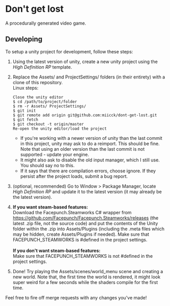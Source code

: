 # Don't get lost
A procedurally generated video game.
## Developing
To setup a unity project for development, follow these steps:
1. Using the latest version of unity, create a new unity project using the *High Definition RP* template.
2. Replace the Assets/ and ProjectSettings/ folders (in their entirety) with a clone of this repository. <br>
    Linux steps:
    ~~~~
    Close the unity editor
    $ cd /path/to/project/folder
    $ rm -r Assets/ ProjectSettings/
    $ git init
    $ git remote add origin git@github.com:miicck/dont-get-lost.git
    $ git fetch
    $ git checkout -t origin/master
    Re-open the unity editor/load the project
    ~~~~
    - If you're working with a newer version of unity than the last commit in this project, unity may ask to do a 
    reimport. This should be fine. Note that using an older version than the last commit is not supported - update your engine.
    - It might also ask to disable the old input manager, which I still use. You should say no to this.
    - If it says that there are compilation errors, choose ignore. If they persist after the project loads, submit a bug report.
 
3. (optional, recommended) Go to Window > Package Manager, locate *High Definition RP* and update it to the latest version (it may already be the latest version).
4. <b> If you want steam-based features: </b> <br>
Download the Facepunch.Steamworks C# wrapper from https://github.com/Facepunch/Facepunch.Steamworks/releases (the latest .zip file, not the source code) and put the contents of the Unity folder       within the .zip into Assets/Plugins (including the .meta files which may be hidden, create Assets/Plugins if needed). Make sure that FACEPUNCH_STEAMWORKS is #defined in the project settings. <br> <br>
<b> If you don't want steam-based features: </b> <br>
Make sure that FACEPUNCH_STEAMWORKS is not #defined in the project settings.
5. Done! Try playing the Assets/scenes/world_menu scene and creating a new world. Note that, the first time 
the world is rendered, it might look super weird for a few seconds while the shaders compile for the first time.

Feel free to fire off merge requests with any changes you've made!
